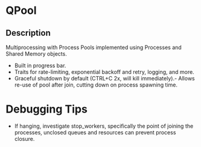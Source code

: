 # QPool

## Description

Multiprocessing with Process Pools implemented using Processes and Shared Memory objects.

- Built in progress bar.
- Traits for rate-limiting, exponential backoff and retry, logging, and more.
- Graceful shutdown by default (CTRL+C 2x, will kill immediately).- Allows re-use of pool after join, cutting down on process spawning time.

# Debugging Tips
- If hanging, investigate stop_workers, specifically the point of joining the processes, unclosed queues and resources can prevent process closure.

